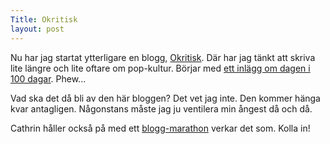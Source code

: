 ```yaml
---
Title: Okritisk
layout: post
---
```


Nu har jag startat ytterligare en blogg, [Okritisk](http://okritisk.se/). Där har jag tänkt att skriva lite längre och lite oftare om pop-kultur. Börjar med [ett inlägg om dagen i 100 dagar](http://bisonblog.se/2014/02/blogg100-tredje-gangen-gillt/). Phew...

Vad ska det då bli av den här bloggen? Det vet jag inte. Den kommer hänga kvar antagligen. Någonstans måste jag ju ventilera min ångest då och då.

Cathrin håller också på med ett [blogg-marathon](http://malisikte.se/) verkar det som. Kolla in!